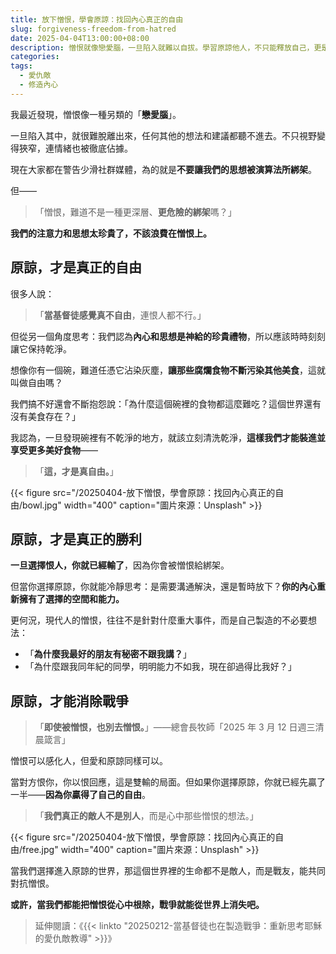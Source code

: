 ```yaml
---
title: 放下憎恨，學會原諒：找回內心真正的自由
slug: forgiveness-freedom-from-hatred
date: 2025-04-04T13:00:00+08:00
description: 憎恨就像戀愛腦，一旦陷入就難以自拔。學習原諒他人，不只能釋放自己，更是獲得真正勝利的關鍵。
categories:
tags:
  - 愛仇敵
  - 修造內心
---
```


我最近發現，憎恨像一種另類的「**戀愛腦**」。

一旦陷入其中，就很難脫離出來，任何其他的想法和建議都聽不進去。不只視野變得狹窄，連情緒也被徹底佔據。

現在大家都在警告少滑社群媒體，為的就是**不要讓我們的思想被演算法所綁架**。

但——

> 「憎恨，難道不是一種更深層、**更危險的綁架**嗎？」

**我們的注意力和思想太珍貴了，不該浪費在憎恨上。**

## 原諒，才是真正的自由

很多人說：

> 「**當基督徒感覺真不自由**，連恨人都不行。」

但從另一個角度思考：我們認為**內心和思想是神給的珍貴禮物**，所以應該時時刻刻讓它保持乾淨。

想像你有一個碗，難道任憑它沾染灰塵，**讓那些腐爛食物不斷污染其他美食**，這就叫做自由嗎？

我們搞不好還會不斷抱怨說：「為什麼這個碗裡的食物都這麼難吃？這個世界還有沒有美食存在？」

我認為，一旦發現碗裡有不乾淨的地方，就該立刻清洗乾淨，**這樣我們才能裝進並享受更多美好食物**——

> 「**這，才是真自由。**」

{{< figure src="/20250404-放下憎恨，學會原諒：找回內心真正的自由/bowl.jpg" width="400" caption="圖片來源：Unsplash" >}}

## 原諒，才是真正的勝利

**一旦選擇恨人，你就已經輸了**，因為你會被憎恨給綁架。

但當你選擇原諒，你就能冷靜思考：是需要溝通解決，還是暫時放下？**你的內心重新擁有了選擇的空間和能力。**

更何況，現代人的憎恨，往往不是針對什麼重大事件，而是自己製造的不必要想法：

- 「**為什麼我最好的朋友有秘密不跟我講？**」
- 「為什麼跟我同年紀的同學，明明能力不如我，現在卻過得比我好？」

## 原諒，才能消除戰爭

> 「**即使被憎恨，也別去憎恨。**」——總會長牧師「2025 年 3 月 12 日週三清晨箴言」

憎恨可以感化人，但愛和原諒同樣可以。

當對方恨你，你以恨回應，這是雙輸的局面。但如果你選擇原諒，你就已經先贏了一半——**因為你贏得了自己的自由**。

> 「**我們真正的敵人不是別人**，而是心中那些憎恨的想法。」

{{< figure src="/20250404-放下憎恨，學會原諒：找回內心真正的自由/free.jpg" width="400" caption="圖片來源：Unsplash" >}}

當我們選擇進入原諒的世界，那這個世界裡的生命都不是敵人，而是戰友，能共同對抗憎恨。

**或許，當我們都能把憎恨從心中根除，戰爭就能從世界上消失吧。**

> 延伸閱讀：《{{< linkto "20250212-當基督徒也在製造戰爭：重新思考耶穌的愛仇敵教導" >}}》
